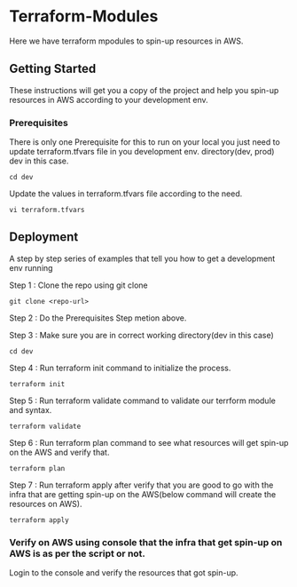 # Terraform-Modules

Here we have terraform mpodules to spin-up resources in AWS.

## Getting Started

These instructions will get you a copy of the project and help you spin-up resources in AWS according to your development env.

### Prerequisites

There is only one Prerequisite for this to run on your local you just need to update terraform.tfvars file in you development env. directory(dev, prod) dev in this case.

```
cd dev
```

Update the values in terraform.tfvars file according to the need.

```
vi terraform.tfvars
```


## Deployment

A step by step series of examples that tell you how to get a development env running

Step 1 : Clone the repo using git clone

```
git clone <repo-url>
```

Step 2 : Do the Prerequisites Step metion above.

Step 3 : Make sure you are in correct working directory(dev in this case)

```
cd dev
```

Step 4 : Run terraform init command to initialize the process.

```
terraform init
```

Step 5 : Run terraform validate command to validate our terrform module and syntax.

```
terraform validate
```

Step 6 : Run terraform plan command to see what resources will get spin-up on the AWS and verify that.

```
terraform plan
```

Step 7 : Run terraform apply after verify that you are good to go with the infra that are getting spin-up on the AWS(below command will create the resources on AWS).

```
terraform apply
```

### Verify on AWS using console that the infra that get spin-up on AWS is as per the script or not. 

Login to the console and verify the resources that got spin-up.
